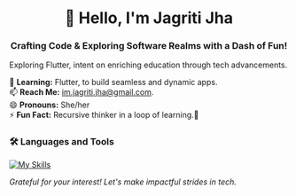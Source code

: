 <h1 align="center">👋 Hello, I'm Jagriti Jha</h1>
<h3 align="center">Crafting Code & Exploring Software Realms with a Dash of Fun!</h3>

Exploring Flutter, intent on enriching education through tech advancements.

🌱 **Learning:** Flutter, to build seamless and dynamic apps.  
📫 **Reach Me:** im.jagriti.jha@gmail.com.  
😄 **Pronouns:** She/her  
⚡ **Fun Fact:** Recursive thinker in a loop of learning.👾  

<!--
### 🤝 Connect with me:

*(Consider adding your LinkedIn, Twitter, or other social links here)*
-->
### 🛠️ Languages and Tools
[![My Skills](https://skillicons.dev/icons?i=c,cpp,py,figma,dart,flutter)](https://skillicons.dev)

<!--
### 📚 Language Preferences
![Jagriti's Top Languages](https://github-readme-stats.vercel.app/api/top-langs?username=jagritixjha&show_icons=true&theme=midnight-purple&locale=en&layout=compact)
### 🔥 Contribution Streak
![Jagriti's GitHub Streak](https://github-readme-streak-stats.herokuapp.com/?user=jagritixjha&theme=vision-friendly-dark)
-->

*Grateful for your interest! Let's make impactful strides in tech.*
